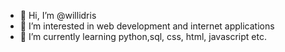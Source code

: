 - 👋 Hi, I’m @willidris
- 👀 I’m interested in web development and internet applications
- 🌱 I’m currently learning python,sql, css, html, javascript etc.


<!---
willidris/willidris is a ✨ special ✨ repository because its `README.md` (this file) appears on your GitHub profile.
You can click the Preview link to take a look at your changes.
--->
